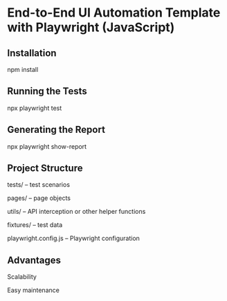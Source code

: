 # End-to-End UI Automation Template with Playwright (JavaScript)

## Installation

npm install

## Running the Tests

npx playwright test

## Generating the Report

npx playwright show-report

## Project Structure
tests/ – test scenarios

pages/ – page objects

utils/ – API interception or other helper functions

fixtures/ – test data

playwright.config.js – Playwright configuration

## Advantages
Scalability

Easy maintenance
